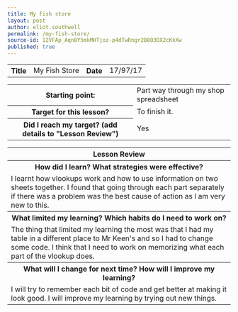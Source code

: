 ```yaml
---
title: My fish store
layout: post
author: eliot.southwell
permalink: /my-fish-store/
source-id: 12VFAp_Aqn8Y5mkMHTjoz-p4dTwRngr2B8O3DX2cKkXw
published: true
---
```

<table class="table1">
  <tr>
    <th>Title</th>
    <td>My Fish Store</td>
    <th>Date</th>
    <td>17/97/17</td>
  </tr>
</table>


<table class="table1">
  <tr>
    <th>Starting point:</th>
    <td>Part way through my shop spreadsheet</td>
  </tr>
  <tr>
    <th>Target for this lesson?</th>
    <td>To finish it.</td>
  </tr>
  <tr>
    <th>Did I reach my target? 
(add details to "Lesson Review")</th>
    <td>Yes</td>
  </tr>
</table>


<table class="table1">
  <tr>
    <th>Lesson Review</th>
  </tr>
  <tr>
    <th>How did I learn? What strategies were effective? </th>
  </tr>
  <tr>
    <td>I learnt how vlookups work and how to use information on two sheets together. I found that going through each part separately if there was a problem was the best cause of action as I am very new to this.</td>
  </tr>
  <tr>
    <th>What limited my learning? Which habits do I need to work on? </th>
  </tr>
  <tr>
    <td>The thing that limited my learning the most was that I had my table in a different place to Mr Keen's and so I had to change some code. I think that I need to work on memorizing what each part of the vlookup does.</td>
  </tr>
  <tr>
    <th>What will I change for next time? How will I improve my learning?</th>
  </tr>
  <tr>
    <td>I will try to remember each bit of code and get better at making it look good. I will improve my learning by trying out new things.</td>
  </tr>
</table>


